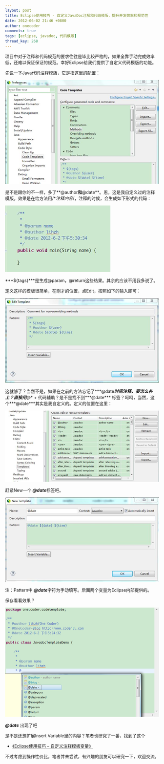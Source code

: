 ```yaml
---
layout: post
title: Eclipse使用技巧 - 自定义JavaDoc注解和代码模版，提升开发效率和规范性
date: 2012-06-02 21:46 +0800
author: onecoder
comments: true
tags: [eclipse, javadoc, 代码模版]
thread_key: 268
---
```

项目中对于注释和代码规范的要求往往是毕比较严格的，如果全靠手动完成效率低，还难以保证保证的规范。幸好Eclipse给我们提供了自定义代码模版的功能。

先说一下Java代码注释模版，它是指这里的配置：

![](/images/post/eclipse-javadoc/1codetemplate.jpg)

是不是跟你的不一样，多了**@author**和**@date**。恩，这是我自定义过的注释模版。效果是在给方法用/**注释内容*/，注释的时候，会生成如下形式的代码：

![](/images/post/eclipse-javadoc/2code.jpg)

***${tags}***是生成@param，@return这些结果。其余的应该不用我多说了。

定义这样的模版很简单，在刚才的位置，点Edit，按照如下的输入即可：

![](/images/post/eclipse-javadoc/3javadoctemplate.jpg)

这就够了？当然不是，如果在之前的方法忘记了***@date***时间注释，要怎么补上？直接用**@** + 代码辅助？是不是找不到***@date*** 标签？呵呵，当然，这个***@date***其实是我自定义的。定义的位置在这里：

![](/images/post/eclipse-javadoc/4templates.jpg)

赶紧New一个 ***@date***标签吧。

![](/images/post/eclipse-javadoc/5newdate.jpg)

注：Pattern中 ***@date***字符为手动填写。后面两个变量为Eclipse内部提供的。

保存看看效果？

![](/images/post/eclipse-javadoc/6result.png)

***@date*** 出现了吧

是不是还想扩展Insert Variable里的内容？笔者也研究了一番，找到了这个

- [《Eclipse使用技巧 &ndash; 自定义注释模板变量》](http://www.coderli.com/eclipse-template-variable/)

不过考虑到操作性价比，笔者并未尝试，有兴趣的朋友可以研究一下，欢迎交流。